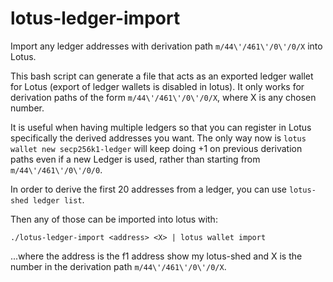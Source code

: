 # lotus-ledger-import

Import any ledger addresses with derivation path `m/44\'/461\'/0\'/0/X` into Lotus.

This bash script can generate a file that acts as an exported ledger wallet
for Lotus (export of ledger wallets is disabled in lotus). It only works for derivation
paths of the form `m/44\'/461\'/0\'/0/X`, where X is any chosen number.

It is useful when having multiple ledgers so that you can register in Lotus
specifically the derived addresses you want. The only way now is `lotus wallet
new secp256k1-ledger` will keep doing +1 on previous derivation paths even if
a new Ledger is used, rather than starting from `m/44\'/461\'/0\'/0/0`.

In order to derive the first 20 addresses from a ledger, you can use
`lotus-shed ledger list`.

Then any of those can be imported into lotus with:

```
./lotus-ledger-import <address> <X> | lotus wallet import
```

...where the address is the f1 address show my lotus-shed and X is the number
in the derivation path `m/44\'/461\'/0\'/0/X`.
